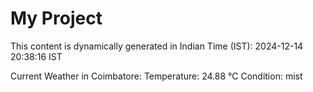 # My Project

This content is dynamically generated in Indian Time (IST): 2024-12-14 20:38:16 IST


Current Weather in Coimbatore:
Temperature: 24.88 °C
Condition: mist
